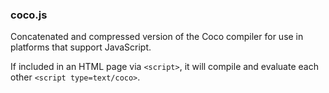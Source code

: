 ### coco.js
Concatenated and compressed version of the Coco compiler
for use in platforms that support JavaScript.

If included in an HTML page via `<script>`,
it will compile and evaluate each other `<script type=text/coco>`.
